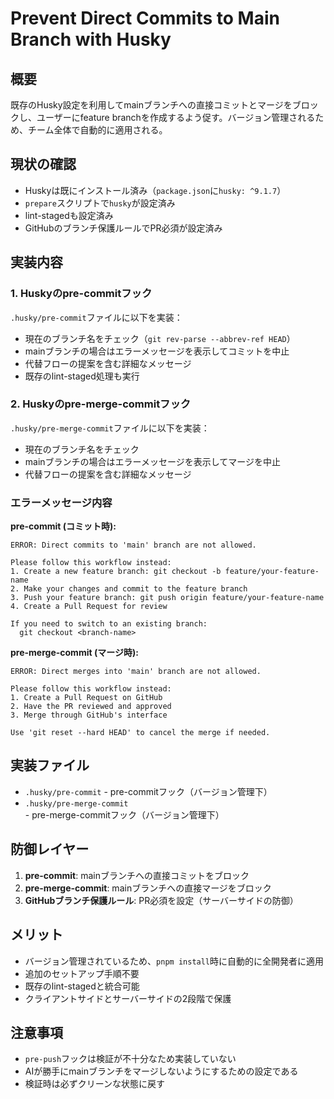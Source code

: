 # Prevent Direct Commits to Main Branch with Husky

## 概要
既存のHusky設定を利用してmainブランチへの直接コミットとマージをブロックし、ユーザーにfeature branchを作成するよう促す。バージョン管理されるため、チーム全体で自動的に適用される。

## 現状の確認
- Huskyは既にインストール済み（`package.json`に`husky: ^9.1.7`）
- `prepare`スクリプトで`husky`が設定済み
- lint-stagedも設定済み
- GitHubのブランチ保護ルールでPR必須が設定済み

## 実装内容

### 1. Huskyのpre-commitフック
`.husky/pre-commit`ファイルに以下を実装：
- 現在のブランチ名をチェック（`git rev-parse --abbrev-ref HEAD`）
- mainブランチの場合はエラーメッセージを表示してコミットを中止
- 代替フローの提案を含む詳細なメッセージ
- 既存のlint-staged処理も実行

### 2. Huskyのpre-merge-commitフック
`.husky/pre-merge-commit`ファイルに以下を実装：
- 現在のブランチ名をチェック
- mainブランチの場合はエラーメッセージを表示してマージを中止
- 代替フローの提案を含む詳細なメッセージ

### エラーメッセージ内容

**pre-commit (コミット時):**
```
ERROR: Direct commits to 'main' branch are not allowed.

Please follow this workflow instead:
1. Create a new feature branch: git checkout -b feature/your-feature-name
2. Make your changes and commit to the feature branch
3. Push your feature branch: git push origin feature/your-feature-name
4. Create a Pull Request for review

If you need to switch to an existing branch:
  git checkout <branch-name>
```

**pre-merge-commit (マージ時):**
```
ERROR: Direct merges into 'main' branch are not allowed.

Please follow this workflow instead:
1. Create a Pull Request on GitHub
2. Have the PR reviewed and approved
3. Merge through GitHub's interface

Use 'git reset --hard HEAD' to cancel the merge if needed.
```

## 実装ファイル
- `.husky/pre-commit` - pre-commitフック（バージョン管理下）
- `.husky/pre-merge-commit` - pre-merge-commitフック（バージョン管理下）

## 防御レイヤー
1. **pre-commit**: mainブランチへの直接コミットをブロック
2. **pre-merge-commit**: mainブランチへの直接マージをブロック
3. **GitHubブランチ保護ルール**: PR必須を設定（サーバーサイドの防御）

## メリット
- バージョン管理されているため、`pnpm install`時に自動的に全開発者に適用
- 追加のセットアップ手順不要
- 既存のlint-stagedと統合可能
- クライアントサイドとサーバーサイドの2段階で保護

## 注意事項
- `pre-push`フックは検証が不十分なため実装していない
- AIが勝手にmainブランチをマージしないようにするための設定である
- 検証時は必ずクリーンな状態に戻す

